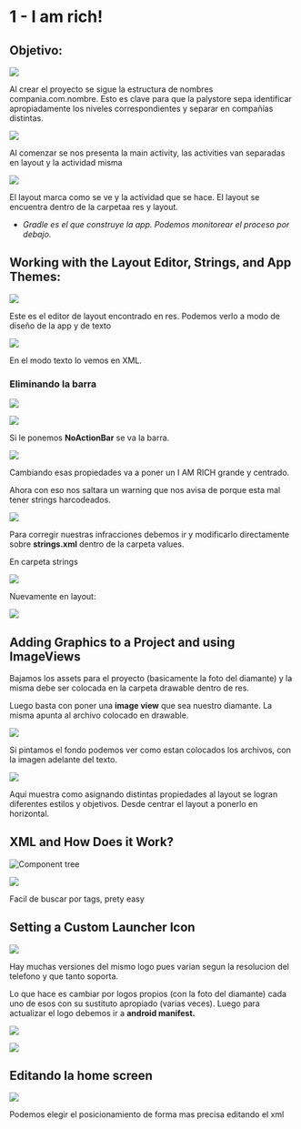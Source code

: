 # 1 - I am rich!

## Objetivo:

![](https://lh6.googleusercontent.com/HyMdYBFpoUyd1s1gCQb2j7DRi1PsOkwTkHoDalh8gY6e-lFaEWAqFYioWyGR3CpAHIQI8hCabVBahtTq-a6X0QNOb3tVcP4jIFKT4mRdV_6Akm37j-plXLZTfgxk7IvYgBoAHRh6)

Al crear el proyecto se sigue la estructura de nombres compania.com.nombre. Esto es clave para que la palystore sepa identificar apropiadamente los niveles correspondientes y separar en compañías distintas.



![](https://lh3.googleusercontent.com/3yrB8HHVYg68Lxm-7dbxIcQfefpqf9ElaMKQG3D9CawbgzLnbmZw2AUyvAPr6zc2m8ax650towhRdZoCwkbJLKGZKOH6Oy8nmF5_p403rkXmmGEBCJS6bXBGrDsKQ0dAwdaZupFl)

Al comenzar se nos presenta la main activity, las activities van separadas en layout y la actividad misma

![](https://lh5.googleusercontent.com/mLUS5qzXCpsTJZ5xU22H61cVhBXu3rkzAlykHtSF-6PuR5MVwj5aXPV86GnYbNHr_nZ2CsoBN4MYHVP7cGdwMAj1vRorbqouMFdrb5jwzMPS8lwQD-OwBy-2v71gcxw4MPL3StP6)

El layout marca como se ve y la actividad que se hace. El layout se encuentra dentro de la carpetaa res y layout.

* _Gradle es el que construye la app. Podemos monitorear el proceso por debajo._

## Working with the Layout Editor, Strings, and App Themes:

![](https://lh5.googleusercontent.com/ZfdpVlp8prPMZ5R22T69xjfSuwRxc9jNxB8SyN-xBP_G1jt86_0P1a-FFK7_IUEBTEuYlpiIdH2rNHH90pOyRSLtf7sFK4ih5QCaFf9Tlu2XMQpkSt06ic7OjmzJnwbcuVNI1lIQ)

Este es el editor de layout encontrado en res. Podemos verlo a modo de diseño de la app y de texto   


![](https://lh5.googleusercontent.com/RDSiBSRwnNI7utpSFYyPAcwdlFfO0ywNzWb3sO4qxRvzKfazzufUBD2wCZ4D45JMTdsggahD9-Qd15fz2BXulSxNCSrguw-NF095bNbd5-6uv52n6DfKW4nsX45vztTCD_l66v0T)

En el modo texto lo vemos en XML.  


### Eliminando la barra

![](https://lh3.googleusercontent.com/1oJ5z1iFPPClxniYtiZ78SqNAlmbj1WTtXfnH819WIvu-PA13oYEUkAKoK1XSv82L3pbrncs4nTbEp4hQjs8V6B3QIskudxYZ3v8GFZODL7S8ZYCo6FzIOpuQfdgAzT_Lo-z24hz)

![](../../.gitbook/assets/imagen%20%28752%29.png)

Si le ponemos **NoActionBar** se va la barra.

![](../../.gitbook/assets/imagen%20%28762%29.png)

Cambiando esas propiedades va a poner un I AM RICH grande y centrado.

Ahora con eso nos saltara un warning que nos avisa de porque esta mal tener strings harcodeados. 

![](../../.gitbook/assets/imagen%20%28759%29.png)

Para corregir nuestras infracciones debemos ir y modificarlo directamente sobre **strings.xml** dentro de la carpeta values.

En carpeta strings

![](../../.gitbook/assets/imagen%20%28764%29.png)

Nuevamente en layout:

![](../../.gitbook/assets/imagen%20%28763%29.png)

## Adding Graphics to a Project and using ImageViews

Bajamos los assets para el proyecto \(basicamente la foto del diamante\) y la misma debe ser colocada en la carpeta drawable dentro de res.

Luego basta con poner una **image view** que sea nuestro diamante. La misma apunta al archivo colocado en drawable.

![](../../.gitbook/assets/imagen%20%28753%29.png)

Si pintamos el fondo podemos ver como estan colocados los archivos, con la imagen adelante del texto.

![](../../.gitbook/assets/imagen%20%28755%29.png)

Aqui muestra como asignando distintas propiedades al layout se logran diferentes estilos y objetivos. Desde centrar el layout a ponerlo en horizontal.

## XML and How Does it Work?

![Component tree](../../.gitbook/assets/imagen%20%28754%29.png)

![](../../.gitbook/assets/imagen%20%28756%29.png)

Facil de buscar por tags, prety easy

## Setting a Custom Launcher Icon

![](../../.gitbook/assets/imagen%20%28760%29.png)

Hay muchas versiones del mismo logo pues varian segun la resolucion del telefono y que tanto soporta.

Lo que hace es cambiar por logos propios \(con la foto del diamante\) cada uno de esos con su sustituto apropiado \(varias veces\).  Luego para actualizar el logo debemos ir a **android manifest.**

![](../../.gitbook/assets/imagen%20%28758%29.png)

![](../../.gitbook/assets/imagen%20%28761%29.png)

## Editando la home screen 

![](../../.gitbook/assets/imagen%20%28766%29.png)

Podemos elegir el posicionamiento de forma mas precisa editando el xml 





